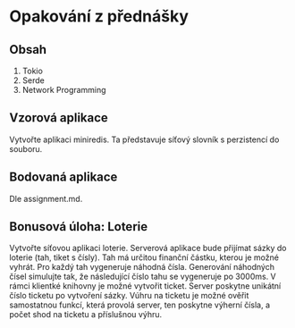 # Opakování z přednášky

## Obsah
1. Tokio
2. Serde
3. Network Programming

## Vzorová aplikace
Vytvořte aplikaci miniredis. Ta představuje síťový slovník s perzistencí do souboru.

## Bodovaná aplikace
Dle assignment.md.

## Bonusová úloha: Loterie
Vytvořte síťovou aplikaci loterie. Serverová aplikace bude přijímat sázky do loterie (tah, tiket s čísly). Tah má určitou finanční částku, kterou je možné vyhrát. Pro každý tah vygeneruje náhodná čísla. Generování náhodných čísel simulujte tak, že následující číslo tahu se vygeneruje po 3000ms. V rámci klientké knihovny je možné vytvořit ticket. Server poskytne unikátní číslo ticketu po vytvoření sázky. Vúhru na ticketu je možné ověřit samostatnou funkcí, která provolá server, ten poskytne výherní čísla, a počet shod na ticketu a příslušnou výhru. 
